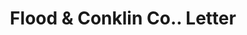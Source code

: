 ---
doi: 10.7916/D8D52007
date_other: '1900'
date_other_textual: 1900-1909
form: correspondence
genre:
- Letters (correspondence)
name:
- Flood & Conklin Co.
object_in_context_url: https://biggert.cul.columbia.edu/items/view/ave_biggert_00809
subject_hierarchical_geographic:
- Newark, New Jersey, United States
subject_name:
- Flood & Conklin Co.
title: Flood & Conklin Co.. Letter
sort_title: Flood & Conklin Co.. Letter
call_number: ave_biggert_00809
coordinates:
- 40.72422,-74.172574
pid: ave_biggert_00809
identifiers: ave_biggert_00809
permalink: /biggert/ave_biggert_00809/
layout: iiif-image-page
---